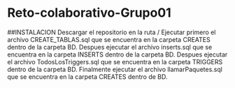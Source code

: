 # Reto-colaborativo-Grupo01

##INSTALACION
Descargar el repositorio en la ruta /
Ejecutar primero el archivo CREATE_TABLAS.sql que se encuentra en la carpeta CREATES dentro de la carpeta BD.
Despues ejecutar el archivo inserts.sql que se encuentra en la carpeta INSERTS dentro de la carpeta BD.
Despues ejecutar el archivo TodosLosTriggers.sql que se encuentra en la carpeta TRIGGERS dentro de la carpeta BD.
Finalmente ejecutar el archivo llamarPaquetes.sql que se encuentra en la carpeta CREATES dentro de BD.
